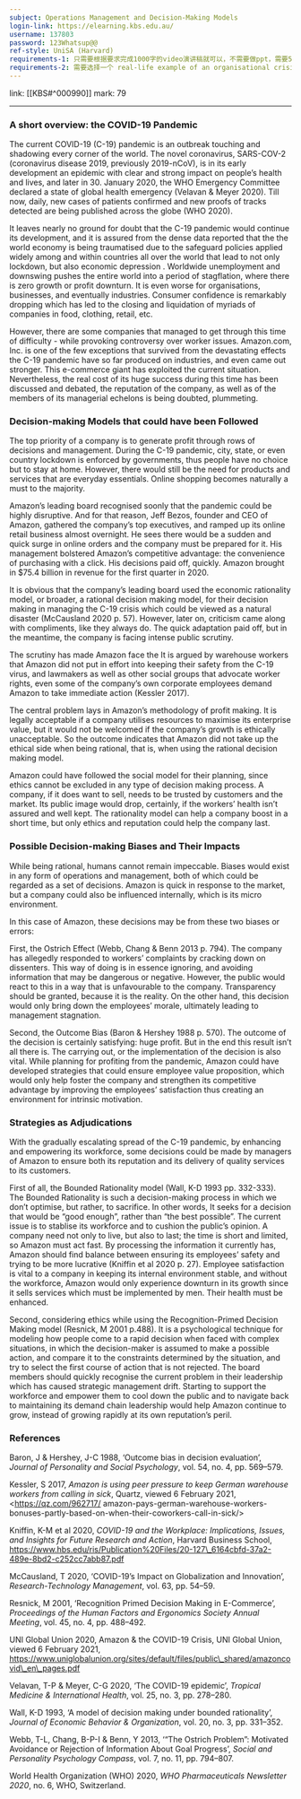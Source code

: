 ```yaml
---
subject: Operations Management and Decision-Making Models
login-link: https://elearning.kbs.edu.au/
username: 137803
password: 123Whatsup@@
ref-style: UniSA (Harvard)
requirements-1: 只需要根据要求完成1000字的video演讲稿就可以，不需要做ppt，需要5条以上的ref
requirements-2: 需要选择一个 real-life example of an organisational crisis，选好后客户需要发email给老师确认
---
```

link: [[KBS#^000990]]
mark: 79

---

### A short overview: the COVID-19 Pandemic

The current COVID-19 (C-19) pandemic is an outbreak touching and shadowing every corner of the world. The novel coronavirus, SARS-COV-2 (coronavirus disease 2019, previously 2019-nCoV), is in its early development an epidemic with clear and strong impact on people’s health and lives, and later in 30. January 2020, the WHO Emergency Committee declared a state of global health emergency (Velavan & Meyer 2020). Till now, daily, new cases of patients confirmed and new proofs of tracks detected are being published across the globe (WHO 2020).

It leaves nearly no ground for doubt that the C-19 pandemic would continue its development, and it is assured from the dense data reported that the the world economy is being traumatised due to the safeguard policies applied widely among and within countries all over the world that lead to not only lockdown, but also economic depression . Worldwide unemployment and downswing pushes the entire world into a period of stagflation, where there is zero growth or profit downturn. It is even worse for organisations, businesses, and eventually industries. Consumer confidence is remarkably dropping which has led to the closing and liquidation of myriads of companies in food, clothing, retail, etc.

However, there are some companies that managed to get through this time of difficulty - while provoking controversy over worker issues. Amazon.com, Inc. is one of the few exceptions that survived from the devastating effects the C-19 pandemic have so far produced on industries, and even came out stronger. This e-commerce giant has exploited the current situation. Nevertheless, the real cost of its huge success during this time has been discussed and debated, the reputation of the company, as well as of the members of its managerial echelons is being doubted, plummeting.

### Decision-making Models that could have been Followed

The top priority of a company is to generate profit through rows of decisions and management. During the C-19 pandemic, city, state, or even country lockdown is enforced by governments, thus people have no choice but to stay at home. However, there would still be the need for products and services that are everyday essentials. Online shopping becomes naturally a must to the majority.

Amazon’s leading board recognised soonly that the pandemic could be highly disruptive. And for that reason, Jeff Bezos, founder and CEO of Amazon, gathered the company’s top executives, and ramped up its online retail business almost overnight. He sees there would be a sudden and quick surge in online orders and the company must be prepared for it. His management bolstered Amazon’s competitive advantage: the convenience of purchasing with a click. His decisions paid off, quickly. Amazon brought in $75.4 billion in revenue for the first quarter in 2020.

It is obvious that the company’s leading board used the economic rationality model, or broader, a rational decision making model, for their decision making in managing the C-19 crisis which could be viewed as a natural disaster (McCausland 2020 p. 57). However, later on, criticism came along with compliments, like they always do. The quick adaptation paid off, but in the meantime, the company is facing intense public scrutiny.

The scrutiny has made Amazon face the It is argued by warehouse workers that Amazon did not put in effort into keeping their safety from the C-19 virus, and lawmakers as well as other social groups that advocate worker rights, even some of the company’s own corporate employees demand Amazon to take immediate action (Kessler 2017).

The central problem lays in Amazon’s methodology of profit making. It is legally acceptable if a company utilises resources to maximise its enterprise value, but it would not be welcomed if the company’s growth is ethically unacceptable. So the outcome indicates that Amazon did not take up the ethical side when being rational, that is, when using the rational decision making model.

Amazon could have followed the social model for their planning, since ethics cannot be excluded in any type of decision making process. A company, if it does want to sell, needs to be trusted by customers and the market. Its public image would drop, certainly, if the workers’ health isn’t assured and well kept. The rationality model can help a company boost in a short time, but only ethics and reputation could help the company last.

### Possible Decision-making Biases and Their Impacts

While being rational, humans cannot remain impeccable. Biases would exist in any form of operations and management, both of which could be regarded as a set of decisions. Amazon is quick in response to the market, but a company could also be influenced internally, which is its micro environment.

In this case of Amazon, these decisions may be from these two biases or errors:

First, the Ostrich Effect (Webb, Chang & Benn 2013 p. 794). The company has allegedly responded to workers’ complaints by cracking down on dissenters. This way of doing is in essence ignoring, and avoiding information that may be dangerous or negative. However, the public would react to this in a way that is unfavourable to the company. Transparency should be granted, because it is the reality. On the other hand, this decision would only bring down the employees’ morale, ultimately leading to management stagnation.

Second, the Outcome Bias (Baron & Hershey 1988 p. 570). The outcome of the decision is certainly satisfying: huge profit. But in the end this result isn’t all there is. The carrying out, or the implementation of the decision is also vital. While planning for profiting from the pandemic, Amazon could have developed strategies that could ensure employee value proposition, which would only help foster the company and strengthen its competitive advantage by improving the employees’ satisfaction thus creating an environment for intrinsic motivation.

### Strategies as Adjudications

With the gradually escalating spread of the C-19 pandemic, by enhancing and empowering its workforce, some decisions could be made by managers of Amazon to ensure both its reputation and its delivery of quality services to its customers.

First of all, the Bounded Rationality model (Wall, K-D 1993 pp. 332-333). The Bounded Rationality is such a decision-making process in which we don’t optimise, but rather, to sacrifice. In other words, It seeks for a decision that would be “good enough”, rather than “the best possible”. The current issue is to stablise its workforce and to cushion the public’s opinion. A company need not only to live, but also to last; the time is short and limited, so Amazon must act fast. By processing the information it currently has, Amazon should find balance between ensuring its employees’ safety and trying to be more lucrative (Kniffin et al 2020 p. 27). Employee satisfaction is vital to a company in keeping its internal environment stable, and without the workforce, Amazon would only experience downturn in its growth since it sells services which must be implemented by men. Their health must be enhanced.

Second, considering ethics while using the Recognition-Primed Decision Making model (Resnick, M 2001 p.488). It is a psychological technique for modeling how people come to a rapid decision when faced with complex situations, in which the decision-maker is assumed to make a possible action, and compare it to the constraints determined by the situation, and try to select the first course of action that is not rejected. The board members should quickly recognise the current problem in their leadership which has caused strategic management drift. Starting to support the workforce and empower them to cool down the public and to navigate back to maintaining its demand chain leadership would help Amazon continue to grow, instead of growing rapidly at its own reputation’s peril.

### References

Baron, J & Hershey, J-C 1988, ‘Outcome bias in decision evaluation’, *Journal of Personality and Social Psychology*, vol. 54, no. 4, pp. 569–579.

Kessler, S 2017, *Amazon is using peer pressure to keep German warehouse workers from calling in sick*, Quartz, viewed 6 February 2021, <https://qz.com/962717/ amazon-pays-german-warehouse-workers-bonuses-partly-based-on-when-their-coworkers-call-in-sick/>

Kniffin, K-M et al 2020, *COVID-19 and the Workplace: Implications, Issues, and Insights for Future Research and Action*, Harvard Business School, <https://www.hbs.edu/ris/Publication%20Files/20-127\_6164cbfd-37a2-489e-8bd2-c252cc7abb87.pdf>

McCausland, T 2020, ‘COVID-19’s Impact on Globalization and Innovation’, *Research-Technology Management*, vol. 63, pp. 54–59.

Resnick, M 2001, ‘Recognition Primed Decision Making in E-Commerce’, *Proceedings of the Human Factors and Ergonomics Society Annual Meeting*, vol. 45, no. 4, pp. 488–492.

UNI Global Union 2020, Amazon & the COVID-19 Crisis, UNI Global Union, viewed 6 February 2021, <https://www.uniglobalunion.org/sites/default/files/public\_shared/amazoncovid\_en\_pages.pdf>

Velavan, T-P & Meyer, C-G 2020, ‘The COVID-19 epidemic’, *Tropical Medicine & International Health*, vol. 25, no. 3, pp. 278–280.

Wall, K-D 1993, ‘A model of decision making under bounded rationality’, *Journal of Economic Behavior & Organization*, vol. 20, no. 3, pp. 331–352.

Webb, T-L, Chang, B-P-I & Benn, Y 2013, ‘“The Ostrich Problem”: Motivated Avoidance or Rejection of Information About Goal Progress’, *Social and Personality Psychology Compass*, vol. 7, no. 11, pp. 794–807.

World Health Organization (WHO) 2020, *WHO Pharmaceuticals Newsletter 2020*, no. 6, WHO, Switzerland.
